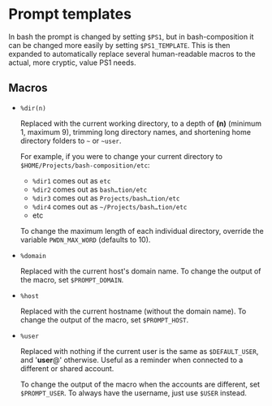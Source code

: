 Prompt templates
================

In bash the prompt is changed by setting `$PS1`, but in bash-composition it
can be changed more easily by setting `$PS1_TEMPLATE`. This is then expanded
to automatically replace several human-readable macros to the actual,  more
cryptic, value PS1 needs.


Macros
------

*   `%dir(n)`

    Replaced with the current working directory, to a depth of __(n)__
    (minimum 1, maximum 9), trimming long directory names, and shortening home
    directory folders to `~` or `~user`.

    For example, if you were to change your current directory to
    `$HOME/Projects/bash-composition/etc`:

    *   `%dir1` comes out as `etc`
    *   `%dir2` comes out as `bash…tion/etc`
    *   `%dir3` comes out as `Projects/bash…tion/etc`
    *   `%dir4` comes out as `~/Projects/bash…tion/etc`
    *   etc

    To change the maximum length of each individual directory, override the 
    variable `PWDN_MAX_WORD` (defaults to 10).

*   `%domain`

    Replaced with the current host's domain name. To change the output of the
    macro, set `$PROMPT_DOMAIN`.

*   `%host`

    Replaced with the current hostname (without the domain name). To change
    the output of the macro, set `$PROMPT_HOST`.

*   `%user`
    
    Replaced with nothing if the current user is the same as `$DEFAULT_USER`,
    and '__user__@' otherwise. Useful as a reminder when connected to a
    different or shared account.

    To change the output of the macro when the accounts are different, set
    `$PROMPT_USER`. To always have the username, just use `$USER` instead.
